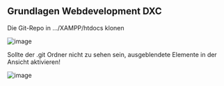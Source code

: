 Grundlagen Webdevelopment DXC
---
Die Git-Repo in .../XAMPP/htdocs klonen

![image](https://user-images.githubusercontent.com/71702864/109631217-0531a980-7b46-11eb-9a9a-df8ade7a6f5b.png)


Sollte der .git Ordner nicht zu sehen sein, ausgeblendete Elemente in der Ansicht aktivieren!

![image](https://user-images.githubusercontent.com/71702864/109631339-26929580-7b46-11eb-8458-28be5287e610.png)
